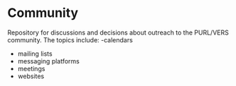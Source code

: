 # Community
Repository for discussions and decisions about outreach to the PURL/VERS community.
The topics include:
-calendars
- mailing lists
- messaging platforms
- meetings
- websites
